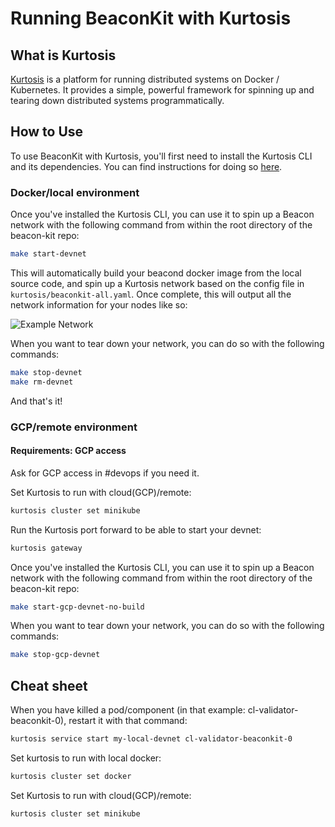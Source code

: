 # Running BeaconKit with Kurtosis

## What is Kurtosis

[Kurtosis](https://www.kurtosis.com/) is a platform for running distributed
systems on Docker / Kubernetes. It provides a simple, powerful framework for
spinning up and tearing down distributed systems programmatically.

## How to Use

To use BeaconKit with Kurtosis, you'll first need to install the Kurtosis CLI
and its dependencies. You can find instructions for doing so
[here](https://docs.kurtosis.com/install).

### Docker/local environment

Once you've installed the Kurtosis CLI, you can use it to spin up a Beacon
network with the following command from within the root directory of the
beacon-kit repo:

```bash
make start-devnet
```

This will automatically build your beacond docker image from the local source
code, and spin up a Kurtosis network based on the config file in
`kurtosis/beaconkit-all.yaml`. Once complete, this will output all the
network information for your nodes like so:

![Example Network](./img/example-network.png)

When you want to tear down your network, you can do so
with the following commands:

```bash
make stop-devnet
make rm-devnet
```

And that's it!

### GCP/remote environment

#### Requirements: GCP access

Ask for GCP access in #devops if you need it.

Set Kurtosis to run with cloud(GCP)/remote:

```bash
kurtosis cluster set minikube
```

Run the Kurtosis port forward to be able to start your devnet:

```bash
kurtosis gateway
```

Once you've installed the Kurtosis CLI, you can use it to spin up a Beacon
network with the following command from within the root directory of the
beacon-kit repo:

```bash
make start-gcp-devnet-no-build
```

When you want to tear down your network, you can do so
with the following commands:

```bash
make stop-gcp-devnet
```

## Cheat sheet

When you have killed a pod/component (in that example:
cl-validator-beaconkit-0), restart it with that command:

```bash
kurtosis service start my-local-devnet cl-validator-beaconkit-0
```

Set kurtosis to run with local docker:

```bash
kurtosis cluster set docker
```

Set Kurtosis to run with cloud(GCP)/remote:

```bash
kurtosis cluster set minikube
```
